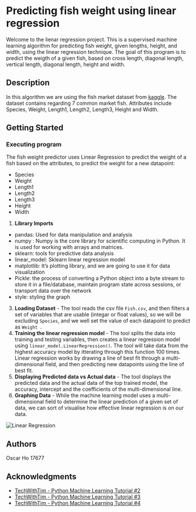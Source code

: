 # Predicting fish weight using linear regression

Welcome to the lienar regression project. This is a supervised machine learning algorithm for predicting  fish weight, given lengths, height, and width, using the linear regression technique. The goal of this program is to predict the weigth of a given fish, based on cross length, diagonal length, vertical length, diagonal length, height and width. 

## Description

In this algorithm we are using the fish market dataset from [kaggle](https://www.kaggle.com/datasets/aungpyaeap/fish-market). The dataset contains regarding 7 common market fish. Attributes include Species, Weight, Length1, Length2, Length3, Height and Width.

## Getting Started
### Executing program
The fish weight predictor uses Linear Regression to predict the weight of a fish based on the attributes, to predict the weight for a new datapoint:
* Species
* Weight
* Length1
* Length2
* Length3
* Height
* Width
1. **Library Imports**
  * pandas: Used for data manipulation and analysis
  * numpy : Numpy is the core library for scientific computing in Python. It is  used for working with arrays and matrices.
  * sklearn: tools for predictive data analysis
  * linear_model: Sklearn linear regression model
  * matplotlib: It’s plotting library, and we are going to use it for data       visualization
  * Pickle: the process of converting a Python object into a byte stream to store it in a file/database, maintain program state across sessions, or transport data over the network
  * style: styling the graph
3. **Loading Dataset** - The tool reads the csv file `Fish.csv`, and then filters a set of variables that are usable (integar or float values), so we will be excluding `Species`, and we well set the value of each datapoint to predict as `Weight `.
4. **Training the linear regression model** - The tool splits the data into training and testing variables, then creates a linear regression model using `linear_model.LinearRegression()`. The tool will take data from the highest accuracy model by itterating through this function 100 times. Linear regression works by drawing a line of best fit through a multi-dimensional field, and then predicting new datapoints using the line of best fit. 
5. **Displaying Predicted data vs Actual data** - The tool displays the predicted data and the actual data of the top trained model, the accuracy, intercept and the coefficients of the multi-dimensional line.
6. **Graphing Data** - While the machine learning model uses a multi-dimensional field to determine the linear prediction of a given set of data, we can sort of visualise how effective linear regression is on our data.

![Linear Regression](https://static.javatpoint.com/tutorial/machine-learning/images/linear-regression-in-machine-learning.png)

## Authors
Oscar Ho
17677

## Acknowledgments
* [TechWithTim - Python Machine Learning Tutorial #2](https://youtu.be/45ryDIPHdGg)
* [TechWithTim - Python Machine Learning Tutorial #3](https://youtu.be/1BYu65vLKdA?list=PLzMcBGfZo4-mP7qA9cagf68V06sko5otr)
* [TechWithTim - Python Machine Learning Tutorial #4](https://youtu.be/bFTIQDCvIrc)
